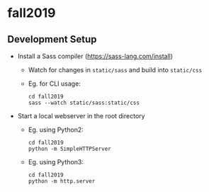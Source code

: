 # fall2019

## Development Setup
- Install a Sass compiler (https://sass-lang.com/install)
  - Watch for changes in `static/sass` and build into `static/css`
  - Eg. for CLI usage: 
    
    ```
    cd fall2019
    sass --watch static/sass:static/css
    ```
- Start a local webserver in the root directory
  - Eg. using Python2:
    
    ```
    cd fall2019
    python -m SimpleHTTPServer
    ```
  - Eg. using Python3:
    
    ```
    cd fall2019
    python -m http.server
    ```
